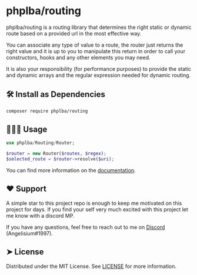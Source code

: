 # phplba/routing

phplba/routing is a routing library that determines the right static or dynamic route based on a provided url in the most effective way.

You can associate any type of value to a route, the router just returns the right value and it is up to you to manipulate this return in order to call your constructors, hooks and any other elements you may need.

It is also your responsibility (for performance purposes) to provide the static and dynamic arrays and the regular expression needed for dynamic routing.
    
## 🛠️ Install as Dependencies    
```bash
composer require phplba/routing
```

## 🧑🏻‍💻 Usage
```php
use phplba/Routing/Router;

$router = new Router($routes, $regex);
$selected_route = $router->resolve($uri);
```
You can find more information on the [documentation](documentation/readme.md).

## ❤️ Support  
A simple star to this project repo is enough to keep me motivated on this project for days. If you find your self very much excited with this project let me know with a discord MP.

If you have any questions, feel free to reach out to me on [Discord](https://github.com/Angelisium) (Angelisium#1997).

## ➤ License
Distributed under the MIT License. See [LICENSE](LICENSE) for more information.